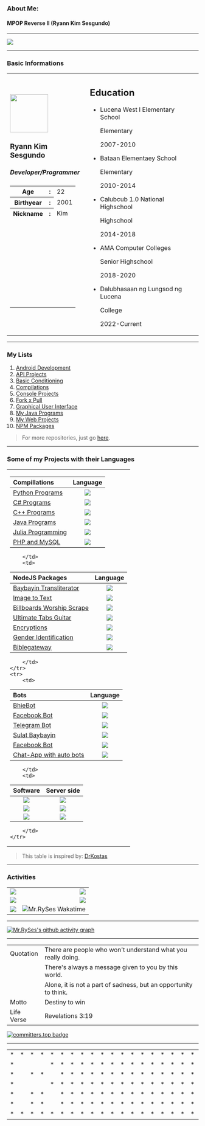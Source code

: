 ### About Me:
#### MPOP Reverse II (Ryann Kim Sesgundo)

---

![](https://readme-typing-svg.demolab.com?font=Times+new+Roman&size=18&duration=2500&pause=500&width=500&vCenter=true&center=true&height=25&lines=I+am+RyannKim327;Android+Application+Developer;Backend+Developer;Soon+to+be+a+Full+Stack+Developer)

---
### Basic Informations
<table>
	<tr>
		<td>
			<img src="https://ryannkim327.vercel.app/img/ako.png" height="100">
			<h3>Ryann Kim Sesgundo</h3>
			<h5>Developer/Programmer</h5>
			<table>
				<tr>
					<th>
						Age
					</th>
					<th>:
					</th>
					<td>
						22
					</td>
				</tr>
				<tr>
					<th>
						Birthyear
					</th>
					<th>:
					</th>
					<td>
						2001
					</td>
				<tr>
					<th>
						Nickname
					</th>
					<th>:
					</th>
					<td>
						Kim
					</td>
				</tr>
				<tr>
				<td></td>
				<td></td>
				<td></td>
				</tr>
				<tr>
				<td><br><br><br><br><br><br><br><br><br><br><br></td>
				<td><br><br><br><br><br><br><br><br><br><br><br></td>
				<td><br><br><br><br><br><br><br><br><br><br><br></td>
				</tr>
			</table>
		</td>
		<td>
			<h2>Education</h2>
			<ul>
				<li>Lucena West I Elementary School
					<p>Elementary</p>
					<p>2007-2010</p>
				</li>
				<li>Bataan Elementaey School
					<p>Elementary</p>
					<p>2010-2014</p>
				</li>
				<li>Calubcub 1.0 National Highschool
					<p>Highschool</p>
					<p>2014-2018</p>
				</li>
				<li>AMA Computer Colleges
					<p>Senior Highschool</p>
					<p>2018-2020</p>
				</li>
				<li>Dalubhasaan ng Lungsod ng Lucena
					<p>College</p>
					<p>2022-Current</p>
				</li>
			</ul>
		</td>
	</tr>
</table>

---
### My Lists
1. [Android Development](https://github.com/stars/RyannKim327/lists/android-development)
2. [API Projects](https://github.com/stars/RyannKim327/lists/api-projects)
3. [Basic Conditioning](https://github.com/stars/RyannKim327/lists/basic-conditioning)
4. [Compilations](https://github.com/stars/RyannKim327/lists/compillation)
5. [Console Projects](https://github.com/stars/RyannKim327/lists/console-projects)
6. [Fork x Pull](https://github.com/stars/RyannKim327/lists/fork-x-pull)
7. [Graphical User Interface](https://github.com/stars/RyannKim327/lists/gui)
8. [My Java Programs](https://github.com/stars/RyannKim327/lists/my-java-programs)
9. [My Web Projects](https://github.com/stars/RyannKim327/lists/my-web-projects)
10. [NPM Packages](https://github.com/stars/RyannKim327/lists/npm-packages)

> For more repositories, just go [here](https://github.com/stars/RyannKim327/lists/my-repos).

---

### Some of my Projects with their Languages
<table>
	<tr>
		<td>

| Compillations | Language |
| :--- | :---: |
| [Python Programs](https://github.com/RyannKim327/Python-Programming-Compillation) | ![](https://img.shields.io/badge/-Python-black?color=3572A5&style=flat) |
| [C# Programs](https://github.com/RyannKim327/C-Sharp-Compillations) | ![](https://img.shields.io/badge/-C_Sharp-black?color=178600&style=flat) |
| [C++ Programs](https://github.com/RyannKim327/cpp-compilled-programs) | ![](https://img.shields.io/badge/-CPP-black?color=f34b7d&style=flat) |
| [Java Programs](https://github.com/RyannKim327/Java-compilled-programs) | ![](https://img.shields.io/badge/-Java-black?color=b07219&style=flat) |
| [Julia Programming](https://github.com/RyannKim327/Julia-Compillation-Projects) | ![](https://img.shields.io/badge/-Julia-black?color=a270ba&style=flat) |
| [PHP and MySQL](https://github.com/RyannKim327/Basic-CRUD-in-PHP-and-MySQL) | ![](https://img.shields.io/badge/MySQL-PHP-black?color=4F5D95&style=flat) |

		</td>
		<td>

| NodeJS Packages | Language |
| :--- | :---: |
| [Baybayin Transliterator](https://github.com/RyannKim327/Baybayin-Transliterator) | ![](https://img.shields.io/badge/Javascript-NodeJS-black?color=336633&style=flat) |
| [Image to Text](https://github.com/RyannKim327/image-to-text) | ![](https://img.shields.io/badge/Javascript-NodeJS-black?color=336633&style=flat)|
| [Billboards Worship Scrape](https://github.com/RyannKim327/Billboards-worship-scrape) | ![](https://img.shields.io/badge/Javascript-NodeJS-black?color=336633&style=flat)|
| [Ultimate Tabs Guitar](https://github.com/RyannKim327/UltimateGuitar-Project) | ![](https://img.shields.io/badge/Javascript-NodeJS-black?color=336633&style=flat)|
| [Encryptions](https://github.com/RyannKim327/MPOP-Encryptions) | ![](https://img.shields.io/badge/Javascript-NodeJS-black?color=336633&style=flat)|
| [Gender Identification](https://github.com/RyannKim327/Gender-Identification) | ![](https://img.shields.io/badge/Javascript-NodeJS-black?color=336633&style=flat)|
| [Biblegateway](https://github.com/RyannKim327/biblegateway) | ![](https://img.shields.io/badge/Javascript-NodeJS-black?color=336633&style=flat)|

		</td>
	</tr>
	<tr>
		<td>

| Bots | Language |
| :--- | :---: |
| [BhieBot](https://github.com/RyannKim327/BhieBot) | ![](https://img.shields.io/badge/Javascript-NodeJS-black?color=336633&style=flat) |
| [Facebook Bot](https://github.com/RyannKim327/FacebookBot) | ![](https://img.shields.io/badge/Javascript-NodeJS-black?color=336633&style=flat) |
| [Telegram Bot](https://github.com/RyannKim327/Telegram-Bot) | ![](https://img.shields.io/badge/Javascript-NodeJS-black?color=336633&style=flat) |
| [Sulat Baybayin](https://github.com/RyannKim327/FacebookBot) | ![](https://img.shields.io/badge/-Java-black?color=b07219&style=flat) |
| [Facebook Bot](https://github.com/RyannKim327/Facebook-Bot-Python) | ![](https://img.shields.io/badge/-Python-black?color=3572A5&style=flat) |
| [Chat-App with auto bots](https://github.com/RyannKim327/chat-app) | ![](https://img.shields.io/badge/Javascript-NodeJS-black?color=336633&style=flat) |

		</td>
		<td>

| Software | Server side |
| :---: | :---: |
| [![](https://img.shields.io/badge/Launcher_App-Java-black?color=b07219&style=flat)](https://github.com/RyannKim327/Launcher-App) | [![](https://img.shields.io/badge/Server_Side_of_Launcher-NodeJS-black?color=336633&style=flat)](https://github.com/RyannKim327/Server-Side-of-Launcher) |
| [![](https://img.shields.io/badge/Front_end_Editor-Java-black?color=b07219&style=flat)](https://github.com/RyannKim327/Front-end-Editor) | ![](https://img.shields.io/badge/Not_found_server-PHP_MySQL-black?color=4F5D95&style=flat) |
| [![](https://img.shields.io/badge/19N0R3_Poetry_App-Java-black?color=b07219&style=flat)](https://github.com/RyannKim327/19N0R3-App) | [![](https://img.shields.io/badge/19N0R3_Server_Side-NodeJS-black?color=336633&style=flat)](https://github.com/RyannKim327/19N0R3) |

		</td>
	</tr>
</table>

> This table is inspired by: [DrKostas](https://github.com/drkostas)

---
### Activities
|  |  |
| :--- | ---: |
| ![](https://github-readme-stats.vercel.app/api?username=ryannkim327&show_icons=true&theme=radical) | ![](https://github-profile-summary-cards.vercel.app/api/cards/repos-per-language?username=RyannKim327&theme=radical) |
| ![](https://github-readme-stats.vercel.app/api/top-langs/?username=ryannkim327&layout=compact&theme=radical)  | ![](https://github-profile-summary-cards.vercel.app/api/cards/most-commit-language?username=RyannKim327&theme=radical) |
| ![](https://github-profile-trophy.vercel.app/?username=RyannKim327&theme=radical&column=4) | ![Mr.RySes Wakatime](https://github-readme-stats.vercel.app/api/wakatime?username=ryannkim327&theme=radical&layout=compact) |
---

[![Mr.RySes's github activity graph](https://github-readme-activity-graph.vercel.app/graph?username=RyannKim327&bg_color=0a0119&color=18cda9&line=00f583&point=00ff11&area=true&hide_border=true)](https://github.com/RyannKim327/github-readme-activity-graph)

---
|  |  |
| --- | --- |
| Quotation | There are people who won't understand what you really doing. |
| | There's always a message given to you by this world. |
| | Alone, it is not a part of sadness, but an opportunity to think. |
| Motto | Destiny to win |
| Life Verse | Revelations 3:19 |

[![committers.top badge](https://user-badge.committers.top/philippines/RyannKim327.svg)](https://user-badge.committers.top/philippines/RyannKim327)

---

<table>
	<tr>
		<!-- 1 -->
		<td>*</td>
		<td>*</td>
		<td>*</td>
		<td>*</td>
		<td>*</td>
		<td>*</td>
		<td>*</td>
		<td>*</td>
		<td>*</td>
		<td>*</td>
		<td>*</td>
		<td>*</td>
		<td>*</td>
		<td>*</td>
		<td>*</td>
		<td>*</td>
		<td>*</td>
		<td>*</td>
		<td>*</td>
		<td>*</td>
		<td>*</td>
		<td>*</td>
		<td>*</td>
		<td>*</td>
		<td>*</td>
		<td>*</td>
		<td>*</td>
		<td>*</td>
		<td>*</td>
		<td>*</td>
		<td>*</td>
		<td>*</td>
		<td>*</td>
		<td>*</td>
		<td>*</td>
		<td>*</td>
		<td>*</td>
		<td>*</td>
		<td>*</td>
		<td>*</td>
		<td>*</td>
		<td>*</td>
		<td>*</td>
		<td>*</td>
		<td>*</td>
		<td>*</td>
		<td>*</td>
		<td>*</td>
		<td>*</td>
		<td>*</td>
		<td>*</td>
		<td>*</td>
	</tr>
	<tr>
		<!-- 2 -->
		<td>*</td>
		<td> </td>
		<td> </td>
		<td> </td>
		<td>*</td>
		<td>*</td>
		<td>*</td>
		<td>*</td>
		<td>*</td>
		<td>*</td>
		<td>*</td>
		<td>*</td>
		<td>*</td>
		<td>*</td>
		<td>*</td>
		<td>*</td>
		<td>*</td>
		<td>*</td>
		<td>*</td>
		<td>*</td>
		<td>*</td>
		<td>*</td>
		<td>*</td>
		<td>*</td>
		<td>*</td>
		<td>*</td>
		<td>*</td>
		<td>*</td>
		<td>*</td>
		<td>*</td>
		<td>*</td>
		<td>*</td>
		<td>*</td>
		<td>*</td>
		<td>*</td>
		<td>*</td>
		<td>*</td>
		<td>*</td>
		<td>*</td>
		<td>*</td>
		<td>*</td>
		<td>*</td>
		<td>*</td>
		<td>*</td>
		<td>*</td>
		<td>*</td>
		<td>*</td>
		<td>*</td>
		<td>*</td>
		<td>*</td>
		<td>*</td>
		<td>*</td>
	</tr>
	<tr>
		<!-- 3 -->
		<td>*</td>
		<td> </td>
		<td>*</td>
		<td>*</td>
		<td> </td>
		<td>*</td>
		<td>*</td>
		<td>*</td>
		<td>*</td>
		<td>*</td>
		<td>*</td>
		<td>*</td>
		<td>*</td>
		<td>*</td>
		<td>*</td>
		<td>*</td>
		<td>*</td>
		<td>*</td>
		<td>*</td>
		<td>*</td>
		<td>*</td>
		<td>*</td>
		<td>*</td>
		<td>*</td>
		<td>*</td>
		<td>*</td>
		<td>*</td>
		<td>*</td>
		<td>*</td>
		<td>*</td>
		<td>*</td>
		<td>*</td>
		<td>*</td>
		<td>*</td>
		<td>*</td>
		<td>*</td>
		<td>*</td>
		<td>*</td>
		<td>*</td>
		<td>*</td>
		<td>*</td>
		<td>*</td>
		<td>*</td>
		<td>*</td>
		<td>*</td>
		<td>*</td>
		<td>*</td>
		<td>*</td>
		<td>*</td>
		<td>*</td>
		<td>*</td>
		<td>*</td>
	</tr>
	<tr>
		<!-- 4 -->
		<td>*</td>
		<td> </td>
		<td> </td>
		<td> </td>
		<td>*</td>
		<td>*</td>
		<td>*</td>
		<td>*</td>
		<td>*</td>
		<td>*</td>
		<td>*</td>
		<td>*</td>
		<td>*</td>
		<td>*</td>
		<td>*</td>
		<td>*</td>
		<td>*</td>
		<td>*</td>
		<td>*</td>
		<td>*</td>
		<td>*</td>
		<td>*</td>
		<td>*</td>
		<td>*</td>
		<td>*</td>
		<td>*</td>
		<td>*</td>
		<td>*</td>
		<td>*</td>
		<td>*</td>
		<td>*</td>
		<td>*</td>
		<td>*</td>
		<td>*</td>
		<td>*</td>
		<td>*</td>
		<td>*</td>
		<td>*</td>
		<td>*</td>
		<td>*</td>
		<td>*</td>
		<td>*</td>
		<td>*</td>
		<td>*</td>
		<td>*</td>
		<td>*</td>
		<td>*</td>
		<td>*</td>
		<td>*</td>
		<td>*</td>
		<td>*</td>
		<td>*</td>
	</tr>
	<tr>
		<!-- 5 -->
		<td>*</td>
		<td> </td>
		<td>*</td>
		<td>*</td>
		<td> </td>
		<td>*</td>
		<td>*</td>
		<td>*</td>
		<td>*</td>
		<td>*</td>
		<td>*</td>
		<td>*</td>
		<td>*</td>
		<td>*</td>
		<td>*</td>
		<td>*</td>
		<td>*</td>
		<td>*</td>
		<td>*</td>
		<td>*</td>
		<td>*</td>
		<td>*</td>
		<td>*</td>
		<td>*</td>
		<td>*</td>
		<td>*</td>
		<td>*</td>
		<td>*</td>
		<td>*</td>
		<td>*</td>
		<td>*</td>
		<td>*</td>
		<td>*</td>
		<td>*</td>
		<td>*</td>
		<td>*</td>
		<td>*</td>
		<td>*</td>
		<td>*</td>
		<td>*</td>
		<td>*</td>
		<td>*</td>
		<td>*</td>
		<td>*</td>
		<td>*</td>
		<td>*</td>
		<td>*</td>
		<td>*</td>
		<td>*</td>
		<td>*</td>
		<td>*</td>
		<td>*</td>
	</tr>
	<tr>
		<!-- 6 -->
		<td>*</td>
		<td> </td>
		<td>*</td>
		<td>*</td>
		<td> </td>
		<td>*</td>
		<td>*</td>
		<td>*</td>
		<td>*</td>
		<td>*</td>
		<td>*</td>
		<td>*</td>
		<td>*</td>
		<td>*</td>
		<td>*</td>
		<td>*</td>
		<td>*</td>
		<td>*</td>
		<td>*</td>
		<td>*</td>
		<td>*</td>
		<td>*</td>
		<td>*</td>
		<td>*</td>
		<td>*</td>
		<td>*</td>
		<td>*</td>
		<td>*</td>
		<td>*</td>
		<td>*</td>
		<td>*</td>
		<td>*</td>
		<td>*</td>
		<td>*</td>
		<td>*</td>
		<td>*</td>
		<td>*</td>
		<td>*</td>
		<td>*</td>
		<td>*</td>
		<td>*</td>
		<td>*</td>
		<td>*</td>
		<td>*</td>
		<td>*</td>
		<td>*</td>
		<td>*</td>
		<td>*</td>
		<td>*</td>
		<td>*</td>
		<td>*</td>
		<td>*</td>
	</tr>
	<tr>
		<!-- 7 -->
		<td>*</td>
		<td>*</td>
		<td>*</td>
		<td>*</td>
		<td>*</td>
		<td>*</td>
		<td>*</td>
		<td>*</td>
		<td>*</td>
		<td>*</td>
		<td>*</td>
		<td>*</td>
		<td>*</td>
		<td>*</td>
		<td>*</td>
		<td>*</td>
		<td>*</td>
		<td>*</td>
		<td>*</td>
		<td>*</td>
		<td>*</td>
		<td>*</td>
		<td>*</td>
		<td>*</td>
		<td>*</td>
		<td>*</td>
		<td>*</td>
		<td>*</td>
		<td>*</td>
		<td>*</td>
		<td>*</td>
		<td>*</td>
		<td>*</td>
		<td>*</td>
		<td>*</td>
		<td>*</td>
		<td>*</td>
		<td>*</td>
		<td>*</td>
		<td>*</td>
		<td>*</td>
		<td>*</td>
		<td>*</td>
		<td>*</td>
		<td>*</td>
		<td>*</td>
		<td>*</td>
		<td>*</td>
		<td>*</td>
		<td>*</td>
		<td>*</td>
		<td>*</td>
	</tr>
</table>